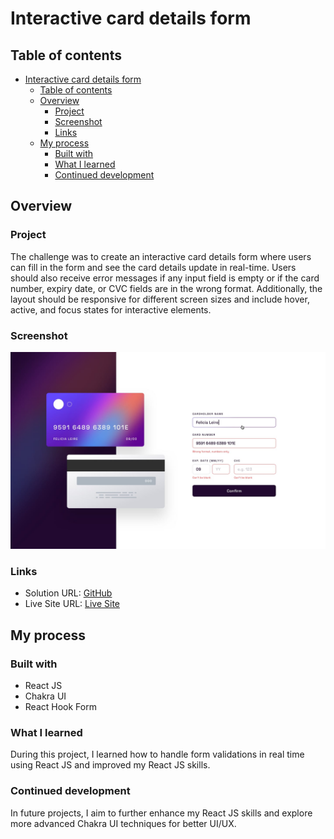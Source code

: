 # Interactive card details form

## Table of contents

- [Interactive card details form](#interactive-card-details-form)
  - [Table of contents](#table-of-contents)
  - [Overview](#overview)
    - [Project](#project)
    - [Screenshot](#screenshot)
    - [Links](#links)
  - [My process](#my-process)
    - [Built with](#built-with)
    - [What I learned](#what-i-learned)
    - [Continued development](#continued-development)

## Overview

### Project

The challenge was to create an interactive card details form where users can fill in the form and see the card details update in real-time. Users should also receive error messages if any input field is empty or if the card number, expiry date, or CVC fields are in the wrong format. Additionally, the layout should be responsive for different screen sizes and include hover, active, and focus states for interactive elements.

### Screenshot

![Solution screenshot](./design/active-states.jpg)

### Links

- Solution URL: [GitHub](https://github.com/vensi9/interactive-card-details-form)
- Live Site URL: [Live Site](https://interactive-card-form-react.netlify.app/)

## My process

### Built with

- React JS
- Chakra UI
- React Hook Form

### What I learned

During this project, I learned how to handle form validations in real time using React JS and improved my React JS skills.

### Continued development

In future projects, I aim to further enhance my React JS skills and explore more advanced Chakra UI techniques for better UI/UX.
